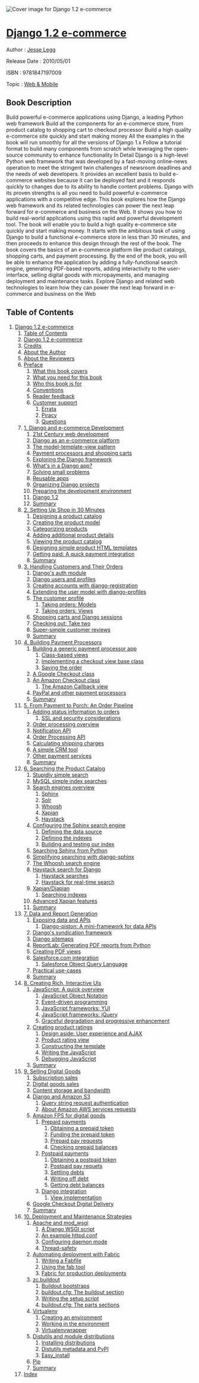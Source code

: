 ![Cover image for Django 1.2 e-commerce](https://imgdetail.ebookreading.net/cover/cover/web_mobile/EB9781847197009.jpg)

[Django 1.2 e-commerce](https://ebookreading.net/view/book/Django+1.2+e-commerce-EB9781847197009_1.html "Django 1.2 e-commerce")
====================================================================================================================

Author : [Jesse Legg](https://ebookreading.net/search/author/Jesse+Legg)

Release Date : 2010/05/01

ISBN : 9781847197009

Topic : [Web & Mobile](https://ebookreading.net/search/category/web-mobile)

Book Description
-----------------

Build powerful e-commerce applications using Django, a leading Python web framework
Build all the components for an e-commerce store, from product catalog to shopping cart to checkout processor
Build a high quality e-commerce site quickly and start making money
All the examples in the book will run smoothly for all the versions of Django 1.x
Follow a tutorial format to build many components from scratch while leveraging the open-source community to enhance functionality
In Detail
Django is a high-level Python web framework that was developed by a fast-moving online-news operation to meet the stringent twin challenges of newsroom deadlines and the needs of web developers. It provides an excellent basis to build e-commerce websites because it can be deployed fast and it responds quickly to changes due to its ability to handle content problems. Django with its proven strengths is all you need to build powerful e-commerce applications with a competitive edge.
This book explores how the Django web framework and its related technologies can power the next leap forward for e-commerce and business on the Web. It shows you how to build real-world applications using this rapid and powerful development tool.
The book will enable you to build a high quality e-commerce site quickly and start making money. It starts with the ambitious task of using Django to build a functional e-commerce store in less than 30 minutes, and then proceeds to enhance this design through the rest of the book. The book covers the basics of an e-commerce platform like product catalogs, shopping carts, and payment processing. By the end of the book, you will be able to enhance the application by adding a fully-functional search engine, generating PDF-based reports, adding interactivity to the user-interface, selling digital goods with micropayments, and managing deployment and maintenance tasks.
Explore Django and related web technologies to learn how they can power the next leap forward in e-commerce and business on the Web
              
Table of Contents
-----------------

1. [Django 1.2 e-commerce](https://ebookreading.net/view/book/Django+1.2+e-commerce-EB9781847197009_3.html)
    1. [Table of Contents](https://ebookreading.net/view/book/Django+1.2+e-commerce-EB9781847197009_2.html)
    1. [Django 1.2 e-commerce](https://ebookreading.net/view/book/Django+1.2+e-commerce-EB9781847197009_4.html)
    1. [Credits](https://ebookreading.net/view/book/Django+1.2+e-commerce-EB9781847197009_5.html)
    1. [About the Author](https://ebookreading.net/view/book/Django+1.2+e-commerce-EB9781847197009_6.html)
    1. [About the Reviewers](https://ebookreading.net/view/book/Django+1.2+e-commerce-EB9781847197009_7.html)
    1. [Preface](https://ebookreading.net/view/book/Django+1.2+e-commerce-EB9781847197009_8.html)
        1. [What this book covers](https://ebookreading.net/view/book/Django+1.2+e-commerce-EB9781847197009_8.html#ch00lvl1sec01)
        1. [What you need for this book](https://ebookreading.net/view/book/Django+1.2+e-commerce-EB9781847197009_9.html)
        1. [Who this book is for](https://ebookreading.net/view/book/Django+1.2+e-commerce-EB9781847197009_10.html)
        1. [Conventions](https://ebookreading.net/view/book/Django+1.2+e-commerce-EB9781847197009_11.html)
        1. [Reader feedback](https://ebookreading.net/view/book/Django+1.2+e-commerce-EB9781847197009_12.html)
        1. [Customer support](https://ebookreading.net/view/book/Django+1.2+e-commerce-EB9781847197009_13.html)
            1. [Errata](https://ebookreading.net/view/book/Django+1.2+e-commerce-EB9781847197009_13.html#ch00lvl2sec01)
            1. [Piracy](https://ebookreading.net/view/book/Django+1.2+e-commerce-EB9781847197009_13.html#ch00lvl2sec02)
            1. [Questions](https://ebookreading.net/view/book/Django+1.2+e-commerce-EB9781847197009_13.html#ch00lvl2sec03)
    1. [1. Django and e-commerce Development](https://ebookreading.net/view/book/Django+1.2+e-commerce-EB9781847197009_14.html)
        1. [21st Century web development](https://ebookreading.net/view/book/Django+1.2+e-commerce-EB9781847197009_14.html#ch01lvl1sec07)
        1. [Django as an e-commerce platform](https://ebookreading.net/view/book/Django+1.2+e-commerce-EB9781847197009_15.html)
        1. [The model-template-view pattern](https://ebookreading.net/view/book/Django+1.2+e-commerce-EB9781847197009_16.html)
        1. [Payment processors and shopping carts](https://ebookreading.net/view/book/Django+1.2+e-commerce-EB9781847197009_17.html)
        1. [Exploring the Django framework](https://ebookreading.net/view/book/Django+1.2+e-commerce-EB9781847197009_18.html)
        1. [What&#39;s in a Django app?](https://ebookreading.net/view/book/Django+1.2+e-commerce-EB9781847197009_19.html)
        1. [Solving small problems](https://ebookreading.net/view/book/Django+1.2+e-commerce-EB9781847197009_20.html)
        1. [Reusable apps](https://ebookreading.net/view/book/Django+1.2+e-commerce-EB9781847197009_21.html)
        1. [Organizing Django projects](https://ebookreading.net/view/book/Django+1.2+e-commerce-EB9781847197009_22.html)
        1. [Preparing the development environment](https://ebookreading.net/view/book/Django+1.2+e-commerce-EB9781847197009_23.html)
        1. [Django 1.2](https://ebookreading.net/view/book/Django+1.2+e-commerce-EB9781847197009_24.html)
        1. [Summary](https://ebookreading.net/view/book/Django+1.2+e-commerce-EB9781847197009_25.html)
    1. [2. Setting Up Shop in 30 Minutes](https://ebookreading.net/view/book/Django+1.2+e-commerce-EB9781847197009_26.html)
        1. [Designing a product catalog](https://ebookreading.net/view/book/Django+1.2+e-commerce-EB9781847197009_26.html#ch02lvl1sec19)
        1. [Creating the product model](https://ebookreading.net/view/book/Django+1.2+e-commerce-EB9781847197009_27.html)
        1. [Categorizing products](https://ebookreading.net/view/book/Django+1.2+e-commerce-EB9781847197009_28.html)
        1. [Adding additional product details](https://ebookreading.net/view/book/Django+1.2+e-commerce-EB9781847197009_29.html)
        1. [Viewing the product catalog](https://ebookreading.net/view/book/Django+1.2+e-commerce-EB9781847197009_30.html)
        1. [Designing simple product HTML templates](https://ebookreading.net/view/book/Django+1.2+e-commerce-EB9781847197009_31.html)
        1. [Getting paid: A quick payment integration](https://ebookreading.net/view/book/Django+1.2+e-commerce-EB9781847197009_32.html)
        1. [Summary](https://ebookreading.net/view/book/Django+1.2+e-commerce-EB9781847197009_33.html)
    1. [3. Handling Customers and Their Orders](https://ebookreading.net/view/book/Django+1.2+e-commerce-EB9781847197009_34.html)
        1. [Django&#39;s auth module](https://ebookreading.net/view/book/Django+1.2+e-commerce-EB9781847197009_34.html#ch03lvl1sec27)
        1. [Django users and profiles](https://ebookreading.net/view/book/Django+1.2+e-commerce-EB9781847197009_35.html)
        1. [Creating accounts with django-registration](https://ebookreading.net/view/book/Django+1.2+e-commerce-EB9781847197009_36.html)
        1. [Extending the user model with django-profiles](https://ebookreading.net/view/book/Django+1.2+e-commerce-EB9781847197009_37.html)
        1. [The customer profile](https://ebookreading.net/view/book/Django+1.2+e-commerce-EB9781847197009_38.html)
            1. [Taking orders: Models](https://ebookreading.net/view/book/Django+1.2+e-commerce-EB9781847197009_38.html#ch03lvl2sec04)
            1. [Taking orders: Views](https://ebookreading.net/view/book/Django+1.2+e-commerce-EB9781847197009_38.html#ch03lvl2sec05)
        1. [Shopping carts and Django sessions](https://ebookreading.net/view/book/Django+1.2+e-commerce-EB9781847197009_39.html)
        1. [Checking out: Take two](https://ebookreading.net/view/book/Django+1.2+e-commerce-EB9781847197009_40.html)
        1. [Super-simple customer reviews](https://ebookreading.net/view/book/Django+1.2+e-commerce-EB9781847197009_41.html)
        1. [Summary](https://ebookreading.net/view/book/Django+1.2+e-commerce-EB9781847197009_42.html)
    1. [4. Building Payment Processors](https://ebookreading.net/view/book/Django+1.2+e-commerce-EB9781847197009_43.html)
        1. [Building a generic payment processor app](https://ebookreading.net/view/book/Django+1.2+e-commerce-EB9781847197009_43.html#ch04lvl1sec36)
            1. [Class-based views](https://ebookreading.net/view/book/Django+1.2+e-commerce-EB9781847197009_43.html#ch04lvl2sec06)
            1. [Implementing a checkout view base class](https://ebookreading.net/view/book/Django+1.2+e-commerce-EB9781847197009_43.html#ch04lvl2sec07)
            1. [Saving the order](https://ebookreading.net/view/book/Django+1.2+e-commerce-EB9781847197009_43.html#ch04lvl2sec08)
        1. [A Google Checkout class](https://ebookreading.net/view/book/Django+1.2+e-commerce-EB9781847197009_44.html)
        1. [An Amazon Checkout class](https://ebookreading.net/view/book/Django+1.2+e-commerce-EB9781847197009_45.html)
            1. [The Amazon Callback view](https://ebookreading.net/view/book/Django+1.2+e-commerce-EB9781847197009_45.html#ch04lvl2sec09)
        1. [PayPal and other payment processors](https://ebookreading.net/view/book/Django+1.2+e-commerce-EB9781847197009_46.html)
        1. [Summary](https://ebookreading.net/view/book/Django+1.2+e-commerce-EB9781847197009_47.html)
    1. [5. From Payment to Porch: An Order Pipeline](https://ebookreading.net/view/book/Django+1.2+e-commerce-EB9781847197009_48.html)
        1. [Adding status information to orders](https://ebookreading.net/view/book/Django+1.2+e-commerce-EB9781847197009_48.html#ch05lvl1sec41)
            1. [SSL and security considerations](https://ebookreading.net/view/book/Django+1.2+e-commerce-EB9781847197009_48.html#ch05lvl2sec10)
        1. [Order processing overview](https://ebookreading.net/view/book/Django+1.2+e-commerce-EB9781847197009_49.html)
        1. [Notification API](https://ebookreading.net/view/book/Django+1.2+e-commerce-EB9781847197009_50.html)
        1. [Order Processing API](https://ebookreading.net/view/book/Django+1.2+e-commerce-EB9781847197009_51.html)
        1. [Calculating shipping charges](https://ebookreading.net/view/book/Django+1.2+e-commerce-EB9781847197009_52.html)
        1. [A simple CRM tool](https://ebookreading.net/view/book/Django+1.2+e-commerce-EB9781847197009_53.html)
        1. [Other payment services](https://ebookreading.net/view/book/Django+1.2+e-commerce-EB9781847197009_54.html)
        1. [Summary](https://ebookreading.net/view/book/Django+1.2+e-commerce-EB9781847197009_55.html)
    1. [6. Searching the Product Catalog](https://ebookreading.net/view/book/Django+1.2+e-commerce-EB9781847197009_56.html)
        1. [Stupidly simple search](https://ebookreading.net/view/book/Django+1.2+e-commerce-EB9781847197009_56.html#ch06lvl1sec49)
        1. [MySQL simple index searches](https://ebookreading.net/view/book/Django+1.2+e-commerce-EB9781847197009_57.html)
        1. [Search engines overview](https://ebookreading.net/view/book/Django+1.2+e-commerce-EB9781847197009_58.html)
            1. [Sphinx](https://ebookreading.net/view/book/Django+1.2+e-commerce-EB9781847197009_58.html#ch06lvl2sec11)
            1. [Solr](https://ebookreading.net/view/book/Django+1.2+e-commerce-EB9781847197009_58.html#ch06lvl2sec12)
            1. [Whoosh](https://ebookreading.net/view/book/Django+1.2+e-commerce-EB9781847197009_58.html#ch06lvl2sec13)
            1. [Xapian](https://ebookreading.net/view/book/Django+1.2+e-commerce-EB9781847197009_58.html#ch06lvl2sec14)
            1. [Haystack](https://ebookreading.net/view/book/Django+1.2+e-commerce-EB9781847197009_58.html#ch06lvl2sec15)
        1. [Configuring the Sphinx search engine](https://ebookreading.net/view/book/Django+1.2+e-commerce-EB9781847197009_59.html)
            1. [Defining the data source](https://ebookreading.net/view/book/Django+1.2+e-commerce-EB9781847197009_59.html#ch06lvl2sec16)
            1. [Defining the indexes](https://ebookreading.net/view/book/Django+1.2+e-commerce-EB9781847197009_59.html#ch06lvl2sec17)
            1. [Building and testing our index](https://ebookreading.net/view/book/Django+1.2+e-commerce-EB9781847197009_59.html#ch06lvl2sec18)
        1. [Searching Sphinx from Python](https://ebookreading.net/view/book/Django+1.2+e-commerce-EB9781847197009_60.html)
        1. [Simplifying searching with django-sphinx](https://ebookreading.net/view/book/Django+1.2+e-commerce-EB9781847197009_61.html)
        1. [The Whoosh search engine](https://ebookreading.net/view/book/Django+1.2+e-commerce-EB9781847197009_62.html)
        1. [Haystack search for Django](https://ebookreading.net/view/book/Django+1.2+e-commerce-EB9781847197009_63.html)
            1. [Haystack searches](https://ebookreading.net/view/book/Django+1.2+e-commerce-EB9781847197009_63.html#ch06lvl2sec19)
            1. [Haystack for real-time search](https://ebookreading.net/view/book/Django+1.2+e-commerce-EB9781847197009_63.html#ch06lvl2sec20)
        1. [Xapian/Djapian](https://ebookreading.net/view/book/Django+1.2+e-commerce-EB9781847197009_64.html)
            1. [Searching indexes](https://ebookreading.net/view/book/Django+1.2+e-commerce-EB9781847197009_64.html#ch06lvl2sec21)
        1. [Advanced Xapian features](https://ebookreading.net/view/book/Django+1.2+e-commerce-EB9781847197009_65.html)
        1. [Summary](https://ebookreading.net/view/book/Django+1.2+e-commerce-EB9781847197009_66.html)
    1. [7. Data and Report Generation](https://ebookreading.net/view/book/Django+1.2+e-commerce-EB9781847197009_67.html)
        1. [Exposing data and APIs](https://ebookreading.net/view/book/Django+1.2+e-commerce-EB9781847197009_67.html#ch07lvl1sec60)
            1. [Django-piston: A mini-framework for data APIs](https://ebookreading.net/view/book/Django+1.2+e-commerce-EB9781847197009_67.html#ch07lvl2sec22)
        1. [Django&#39;s syndication framework](https://ebookreading.net/view/book/Django+1.2+e-commerce-EB9781847197009_68.html)
        1. [Django sitemaps](https://ebookreading.net/view/book/Django+1.2+e-commerce-EB9781847197009_69.html)
        1. [ReportLab: Generating PDF reports from Python](https://ebookreading.net/view/book/Django+1.2+e-commerce-EB9781847197009_70.html)
        1. [Creating PDF views](https://ebookreading.net/view/book/Django+1.2+e-commerce-EB9781847197009_71.html)
        1. [Salesforce.com integration](https://ebookreading.net/view/book/Django+1.2+e-commerce-EB9781847197009_72.html)
            1. [Salesforce Object Query Language](https://ebookreading.net/view/book/Django+1.2+e-commerce-EB9781847197009_72.html#ch07lvl2sec23)
        1. [Practical use-cases](https://ebookreading.net/view/book/Django+1.2+e-commerce-EB9781847197009_73.html)
        1. [Summary](https://ebookreading.net/view/book/Django+1.2+e-commerce-EB9781847197009_74.html)
    1. [8. Creating Rich, Interactive UIs](https://ebookreading.net/view/book/Django+1.2+e-commerce-EB9781847197009_75.html)
        1. [JavaScript: A quick overview](https://ebookreading.net/view/book/Django+1.2+e-commerce-EB9781847197009_75.html#ch08lvl1sec68)
            1. [JavaScript Object Notation](https://ebookreading.net/view/book/Django+1.2+e-commerce-EB9781847197009_75.html#ch08lvl2sec24)
            1. [Event-driven programming](https://ebookreading.net/view/book/Django+1.2+e-commerce-EB9781847197009_75.html#ch08lvl2sec25)
            1. [JavaScript frameworks: YUI](https://ebookreading.net/view/book/Django+1.2+e-commerce-EB9781847197009_75.html#ch08lvl2sec26)
            1. [JavaScript frameworks: jQuery](https://ebookreading.net/view/book/Django+1.2+e-commerce-EB9781847197009_75.html#ch08lvl2sec27)
            1. [Graceful degradation and progressive enhancement](https://ebookreading.net/view/book/Django+1.2+e-commerce-EB9781847197009_75.html#ch08lvl2sec28)
        1. [Creating product ratings](https://ebookreading.net/view/book/Django+1.2+e-commerce-EB9781847197009_76.html)
            1. [Design aside: User experience and AJAX](https://ebookreading.net/view/book/Django+1.2+e-commerce-EB9781847197009_76.html#ch08lvl2sec29)
            1. [Product rating view](https://ebookreading.net/view/book/Django+1.2+e-commerce-EB9781847197009_76.html#ch08lvl2sec30)
            1. [Constructing the template](https://ebookreading.net/view/book/Django+1.2+e-commerce-EB9781847197009_76.html#ch08lvl2sec31)
            1. [Writing the JavaScript](https://ebookreading.net/view/book/Django+1.2+e-commerce-EB9781847197009_76.html#ch08lvl2sec32)
            1. [Debugging JavaScript](https://ebookreading.net/view/book/Django+1.2+e-commerce-EB9781847197009_76.html#ch08lvl2sec33)
        1. [Summary](https://ebookreading.net/view/book/Django+1.2+e-commerce-EB9781847197009_77.html)
    1. [9. Selling Digital Goods](https://ebookreading.net/view/book/Django+1.2+e-commerce-EB9781847197009_78.html)
        1. [Subscription sales](https://ebookreading.net/view/book/Django+1.2+e-commerce-EB9781847197009_78.html#ch09lvl1sec71)
        1. [Digital goods sales](https://ebookreading.net/view/book/Django+1.2+e-commerce-EB9781847197009_79.html)
        1. [Content storage and bandwidth](https://ebookreading.net/view/book/Django+1.2+e-commerce-EB9781847197009_80.html)
        1. [Django and Amazon S3](https://ebookreading.net/view/book/Django+1.2+e-commerce-EB9781847197009_81.html)
            1. [Query string request authentication](https://ebookreading.net/view/book/Django+1.2+e-commerce-EB9781847197009_81.html#ch09lvl2sec34)
            1. [About Amazon AWS services requests](https://ebookreading.net/view/book/Django+1.2+e-commerce-EB9781847197009_81.html#ch09lvl2sec35)
        1. [Amazon FPS for digital goods](https://ebookreading.net/view/book/Django+1.2+e-commerce-EB9781847197009_82.html)
            1. [Prepaid payments](https://ebookreading.net/view/book/Django+1.2+e-commerce-EB9781847197009_82.html#ch09lvl2sec36)
                1. [Obtaining a prepaid token](https://ebookreading.net/view/book/Django+1.2+e-commerce-EB9781847197009_82.html#ch09lvl3sec01)
                1. [Funding the prepaid token](https://ebookreading.net/view/book/Django+1.2+e-commerce-EB9781847197009_82.html#ch09lvl3sec02)
                1. [Prepaid pay requests](https://ebookreading.net/view/book/Django+1.2+e-commerce-EB9781847197009_82.html#ch09lvl3sec03)
                1. [Checking prepaid balances](https://ebookreading.net/view/book/Django+1.2+e-commerce-EB9781847197009_82.html#ch09lvl3sec04)
            1. [Postpaid payments](https://ebookreading.net/view/book/Django+1.2+e-commerce-EB9781847197009_82.html#ch09lvl2sec37)
                1. [Obtaining a postpaid token](https://ebookreading.net/view/book/Django+1.2+e-commerce-EB9781847197009_82.html#ch09lvl3sec05)
                1. [Postpaid pay requets](https://ebookreading.net/view/book/Django+1.2+e-commerce-EB9781847197009_82.html#ch09lvl3sec06)
                1. [Settling debts](https://ebookreading.net/view/book/Django+1.2+e-commerce-EB9781847197009_82.html#ch09lvl3sec07)
                1. [Writing off debt](https://ebookreading.net/view/book/Django+1.2+e-commerce-EB9781847197009_82.html#ch09lvl3sec08)
                1. [Getting debt balances](https://ebookreading.net/view/book/Django+1.2+e-commerce-EB9781847197009_82.html#ch09lvl3sec09)
            1. [Django integration](https://ebookreading.net/view/book/Django+1.2+e-commerce-EB9781847197009_82.html#ch09lvl2sec38)
                1. [View implementation](https://ebookreading.net/view/book/Django+1.2+e-commerce-EB9781847197009_82.html#ch09lvl3sec10)
        1. [Google Checkout Digital Delivery](https://ebookreading.net/view/book/Django+1.2+e-commerce-EB9781847197009_83.html)
        1. [Summary](https://ebookreading.net/view/book/Django+1.2+e-commerce-EB9781847197009_84.html)
    1. [10. Deployment and Maintenance Strategies](https://ebookreading.net/view/book/Django+1.2+e-commerce-EB9781847197009_85.html)
        1. [Apache and mod_wsgi](https://ebookreading.net/view/book/Django+1.2+e-commerce-EB9781847197009_85.html#ch10lvl1sec78)
            1. [A Django WSGI script](https://ebookreading.net/view/book/Django+1.2+e-commerce-EB9781847197009_85.html#ch10lvl2sec39)
            1. [An example httpd.conf](https://ebookreading.net/view/book/Django+1.2+e-commerce-EB9781847197009_85.html#ch10lvl2sec40)
            1. [Configuring daemon mode](https://ebookreading.net/view/book/Django+1.2+e-commerce-EB9781847197009_85.html#ch10lvl2sec41)
            1. [Thread-safety](https://ebookreading.net/view/book/Django+1.2+e-commerce-EB9781847197009_85.html#ch10lvl2sec42)
        1. [Automating deployment with Fabric](https://ebookreading.net/view/book/Django+1.2+e-commerce-EB9781847197009_86.html)
            1. [Writing a Fabfile](https://ebookreading.net/view/book/Django+1.2+e-commerce-EB9781847197009_86.html#ch10lvl2sec43)
            1. [Using the fab tool](https://ebookreading.net/view/book/Django+1.2+e-commerce-EB9781847197009_86.html#ch10lvl2sec44)
            1. [Fabric for production deployments](https://ebookreading.net/view/book/Django+1.2+e-commerce-EB9781847197009_86.html#ch10lvl2sec45)
        1. [zc.buildout](https://ebookreading.net/view/book/Django+1.2+e-commerce-EB9781847197009_87.html)
            1. [Buildout bootstraps](https://ebookreading.net/view/book/Django+1.2+e-commerce-EB9781847197009_87.html#ch10lvl2sec46)
            1. [buildout.cfg: The buildout section](https://ebookreading.net/view/book/Django+1.2+e-commerce-EB9781847197009_87.html#ch10lvl2sec47)
            1. [Writing the setup script](https://ebookreading.net/view/book/Django+1.2+e-commerce-EB9781847197009_87.html#ch10lvl2sec48)
            1. [buildout.cfg: The parts sections](https://ebookreading.net/view/book/Django+1.2+e-commerce-EB9781847197009_87.html#ch10lvl2sec49)
        1. [Virtualenv](https://ebookreading.net/view/book/Django+1.2+e-commerce-EB9781847197009_88.html)
            1. [Creating an environment](https://ebookreading.net/view/book/Django+1.2+e-commerce-EB9781847197009_88.html#ch10lvl2sec50)
            1. [Working in the environment](https://ebookreading.net/view/book/Django+1.2+e-commerce-EB9781847197009_88.html#ch10lvl2sec51)
            1. [Virtualenvwrapper](https://ebookreading.net/view/book/Django+1.2+e-commerce-EB9781847197009_88.html#ch10lvl2sec52)
        1. [Distutils and module distributions](https://ebookreading.net/view/book/Django+1.2+e-commerce-EB9781847197009_89.html)
            1. [Installing distributions](https://ebookreading.net/view/book/Django+1.2+e-commerce-EB9781847197009_89.html#ch10lvl2sec53)
            1. [Distutils metadata and PyPI](https://ebookreading.net/view/book/Django+1.2+e-commerce-EB9781847197009_89.html#ch10lvl2sec54)
            1. [Easy_install](https://ebookreading.net/view/book/Django+1.2+e-commerce-EB9781847197009_89.html#ch10lvl2sec55)
        1. [Pip](https://ebookreading.net/view/book/Django+1.2+e-commerce-EB9781847197009_90.html)
        1. [Summary](https://ebookreading.net/view/book/Django+1.2+e-commerce-EB9781847197009_91.html)
    1. [Index](https://ebookreading.net/view/book/Django+1.2+e-commerce-EB9781847197009_92.html)
